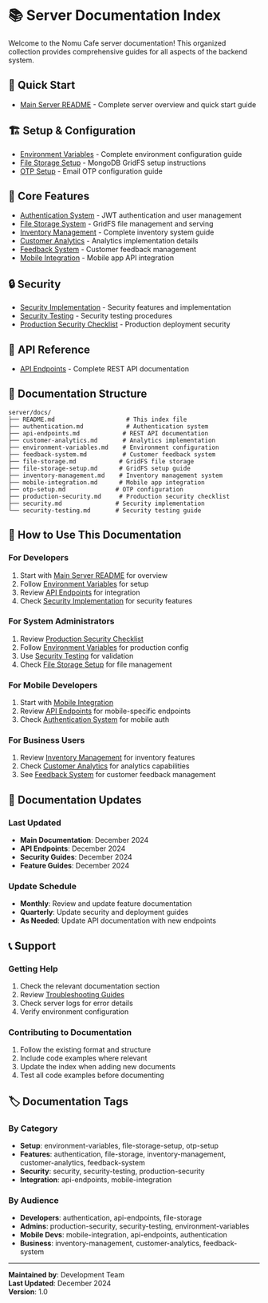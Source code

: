 # 📚 Server Documentation Index

Welcome to the Nomu Cafe server documentation! This organized collection provides comprehensive guides for all aspects of the backend system.

## 🚀 Quick Start
- [Main Server README](../README.md) - Complete server overview and quick start guide

## 🏗️ Setup & Configuration
- [Environment Variables](./environment-variables.md) - Complete environment configuration guide
- [File Storage Setup](./file-storage-setup.md) - MongoDB GridFS setup instructions
- [OTP Setup](./otp-setup.md) - Email OTP configuration guide

## 🔧 Core Features
- [Authentication System](./authentication.md) - JWT authentication and user management
- [File Storage System](./file-storage.md) - GridFS file management and serving
- [Inventory Management](./inventory-management.md) - Complete inventory system guide
- [Customer Analytics](./customer-analytics.md) - Analytics implementation details
- [Feedback System](./feedback-system.md) - Customer feedback management
- [Mobile Integration](./mobile-integration.md) - Mobile app API integration

## 🔒 Security
- [Security Implementation](./security.md) - Security features and implementation
- [Security Testing](./security-testing.md) - Security testing procedures
- [Production Security Checklist](./production-security.md) - Production deployment security

## 🔌 API Reference
- [API Endpoints](./api-endpoints.md) - Complete REST API documentation

## 📁 Documentation Structure

```
server/docs/
├── README.md                    # This index file
├── authentication.md            # Authentication system
├── api-endpoints.md            # REST API documentation
├── customer-analytics.md       # Analytics implementation
├── environment-variables.md    # Environment configuration
├── feedback-system.md          # Customer feedback system
├── file-storage.md            # GridFS file storage
├── file-storage-setup.md      # GridFS setup guide
├── inventory-management.md    # Inventory management system
├── mobile-integration.md      # Mobile app integration
├── otp-setup.md              # OTP configuration
├── production-security.md     # Production security checklist
├── security.md               # Security implementation
└── security-testing.md       # Security testing guide
```

## 🎯 How to Use This Documentation

### For Developers
1. Start with [Main Server README](../README.md) for overview
2. Follow [Environment Variables](./environment-variables.md) for setup
3. Review [API Endpoints](./api-endpoints.md) for integration
4. Check [Security Implementation](./security.md) for security features

### For System Administrators
1. Review [Production Security Checklist](./production-security.md)
2. Follow [Environment Variables](./environment-variables.md) for production config
3. Use [Security Testing](./security-testing.md) for validation
4. Check [File Storage Setup](./file-storage-setup.md) for file management

### For Mobile Developers
1. Start with [Mobile Integration](./mobile-integration.md)
2. Review [API Endpoints](./api-endpoints.md) for mobile-specific endpoints
3. Check [Authentication System](./authentication.md) for mobile auth

### For Business Users
1. Review [Inventory Management](./inventory-management.md) for inventory features
2. Check [Customer Analytics](./customer-analytics.md) for analytics capabilities
3. See [Feedback System](./feedback-system.md) for customer feedback management

## 🔄 Documentation Updates

### Last Updated
- **Main Documentation**: December 2024
- **API Endpoints**: December 2024
- **Security Guides**: December 2024
- **Feature Guides**: December 2024

### Update Schedule
- **Monthly**: Review and update feature documentation
- **Quarterly**: Update security and deployment guides
- **As Needed**: Update API documentation with new endpoints

## 📞 Support

### Getting Help
1. Check the relevant documentation section
2. Review [Troubleshooting Guides](./environment-variables.md#troubleshooting)
3. Check server logs for error details
4. Verify environment configuration

### Contributing to Documentation
1. Follow the existing format and structure
2. Include code examples where relevant
3. Update the index when adding new documents
4. Test all code examples before documenting

## 🏷️ Documentation Tags

### By Category
- **Setup**: environment-variables, file-storage-setup, otp-setup
- **Features**: authentication, file-storage, inventory-management, customer-analytics, feedback-system
- **Security**: security, security-testing, production-security
- **Integration**: api-endpoints, mobile-integration

### By Audience
- **Developers**: authentication, api-endpoints, file-storage
- **Admins**: production-security, security-testing, environment-variables
- **Mobile Devs**: mobile-integration, api-endpoints, authentication
- **Business**: inventory-management, customer-analytics, feedback-system

---

**Maintained by**: Development Team  
**Last Updated**: December 2024  
**Version**: 1.0

